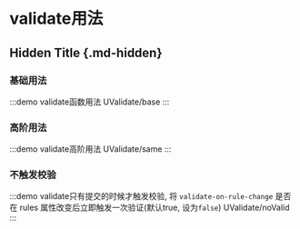 # validate用法

## Hidden Title {.md-hidden}

### 基础用法

:::demo validate函数用法
UValidate/base
:::

### 高阶用法

:::demo validate高阶用法
UValidate/same
:::

### 不触发校验

:::demo validate只有提交的时候才触发校验, 将 `validate-on-rule-change`	是否在 rules 属性改变后立即触发一次验证(默认true, 设为`false`)
UValidate/noValid
:::